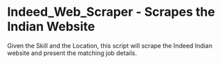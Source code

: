 # Indeed_Web_Scraper - Scrapes the Indian Website
Given the Skill and the Location, this script will scrape the Indeed Indian website and present the matching job details.

